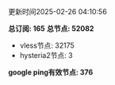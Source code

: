 更新时间2025-02-26 04:10:56

**总订阅: 165**
**总节点: 52082**
- vless节点: 32175
- hysteria2节点: 3

**google ping有效节点: 376**
